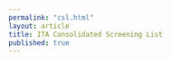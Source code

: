 ```yaml
---
permalink: "csl.html"
layout: article
title: ITA Consolidated Screening List
published: true
---
```

<script src="javascripts/csl-script.js" type="text/javascript"></script>
<div id="csl-container"></div>
